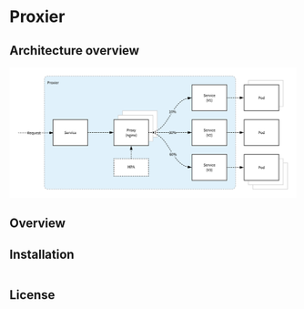# Proxier

## Architecture overview

![proxier-architecture](./images/proxier-architecture.png)

## Overview

## Installation

```
```

## License
